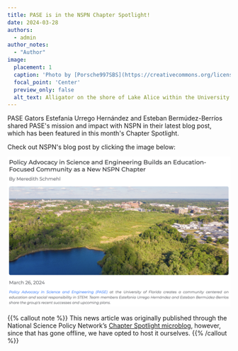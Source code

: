 ```yaml
---
title: PASE is in the NSPN Chapter Spotlight!
date: 2024-03-28
authors:
  - admin
author_notes:
  - "Author"
image:
  placement: 1
  caption: 'Photo by [Porsche997SBS](https://creativecommons.org/licenses/by-sa/4.0) via Wikimedia Commons'
  focal_point: 'Center'
  preview_only: false
  alt_text: Alligator on the shore of Lake Alice within the University of Florida campus in Gainesville, Florida (also in picture are two softshell turtles).
---
```


PASE Gators Estefania Urrego Hernández and Esteban Bermúdez-Berríos shared PASE's mission and impact with NSPN in their latest blog post, which has been featured in this month's Chapter Spotlight.

<!--more-->

Check out NSPN's blog post by clicking the image below:

[![Screenshot of NSPN Chapter Spotlight](NSPN-chapter-spotlight.jpg)](https://gator-pase.netlify.app/blog/24-03-28-nspn-eb-eu/)

{{% callout note %}}
This news article was originally published through the National Science Policy Network’s [Chapter Spotlight microblog](https://scipolnetwork.org/nspn?recordId=recPmaQuTEJJ3rKal), however, since that has gone offline, we have opted to host it ourselves.
{{% /callout %}}
